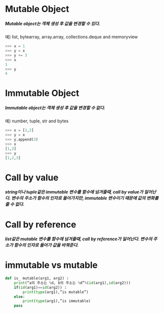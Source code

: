 # Mutable Object
##### Mutable object는 객체 생성 후 값을 변경할 수 있다.<br>
예) list, bytearray, array.array, collections.deque and memoryview
```PYTHON
>>> x = 1
>>> y = x
>>> y += 3
>>> x
1
>>> y
4
```
# Immutable Object
##### Immutable object는 객체 생성 후 값을 변경할 수 없다.<br>
예) number, tuple, str and bytes
```PYTHON
>>> x = [1,2]
>>> y = x
>>> y.append(3)
>>> x
[1,2]
>>> y
[1,2,3]
```
# Call by value
##### string이나 tuple같은 immutable 변수를 함수에 넘겨줄때, call by value가 일어난다. 변수의 주소가 함수의 인자로 들어가지만, immutable 변수이기 때문에 값의 변화를 줄 수 없다.

# Call by reference
##### list같은 mutable 변수를 함수에 넘겨줄때, call by reference가 일어난다. 변수의 주소가 함수의 인자로 들어가 값을 바꿔준다.

# immutable vs mutable
```PYTHON
def is_ mutable(arg1, arg2) :
	print(“a의 주소는 %d, b의 주소는 %d”%(id(arg1),id(arg2)))
	if(id(arg1)==id(arg2)) :
		print(type(arg1),”is mutable”)
	else:
		print(type(arg1),”is immutable)
	pass
```
